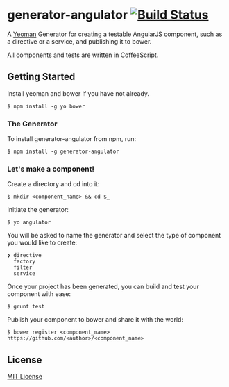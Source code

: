 # generator-angulator [![Build Status](https://secure.travis-ci.org/azzamallow/generator-angulator.png?branch=master)](https://travis-ci.org/azzamallow/generator-angulator)

A [Yeoman](http://yeoman.io) Generator for creating a testable AngularJS component, such as a directive or a service, and publishing it to bower.

All components and tests are written in CoffeeScript.

## Getting Started

Install yeoman and bower if you have not already.

```
$ npm install -g yo bower
```

### The Generator

To install generator-angulator from npm, run:

```
$ npm install -g generator-angulator
```

### Let's make a component!

Create a directory and cd into it:

```
$ mkdir <component_name> && cd $_
```

Initiate the generator:

```
$ yo angulator
```

You will be asked to name the generator and select the type of component you would like to create:

```
❯ directive
  factory
  filter
  service
```

Once your project has been generated, you can build and test your component with ease:

```
$ grunt test
```

Publish your component to bower and share it with the world:

```
$ bower register <component_name> https://github.com/<author>/<component_name>
```

## License

[MIT License](http://en.wikipedia.org/wiki/MIT_License)
